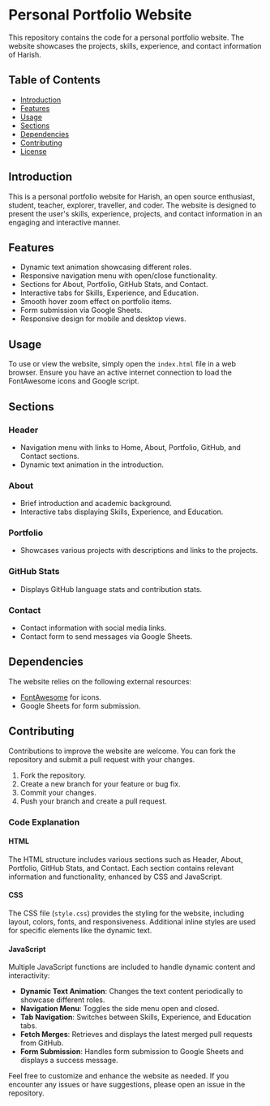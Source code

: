 # Personal Portfolio Website

This repository contains the code for a personal portfolio website. The website showcases the projects, skills, experience, and contact information of Harish.

## Table of Contents

- [Introduction](#introduction)
- [Features](#features)
- [Usage](#usage)
- [Sections](#sections)
- [Dependencies](#dependencies)
- [Contributing](#contributing)
- [License](#license)

## Introduction

This is a personal portfolio website for Harish, an open source enthusiast, student, teacher, explorer, traveller, and coder. The website is designed to present the user's skills, experience, projects, and contact information in an engaging and interactive manner.

## Features

- Dynamic text animation showcasing different roles.
- Responsive navigation menu with open/close functionality.
- Sections for About, Portfolio, GitHub Stats, and Contact.
- Interactive tabs for Skills, Experience, and Education.
- Smooth hover zoom effect on portfolio items.
- Form submission via Google Sheets.
- Responsive design for mobile and desktop views.

## Usage

To use or view the website, simply open the `index.html` file in a web browser. Ensure you have an active internet connection to load the FontAwesome icons and Google script.

## Sections

### Header

- Navigation menu with links to Home, About, Portfolio, GitHub, and Contact sections.
- Dynamic text animation in the introduction.

### About

- Brief introduction and academic background.
- Interactive tabs displaying Skills, Experience, and Education.

### Portfolio

- Showcases various projects with descriptions and links to the projects.

### GitHub Stats

- Displays GitHub language stats and contribution stats.

### Contact

- Contact information with social media links.
- Contact form to send messages via Google Sheets.

## Dependencies

The website relies on the following external resources:

- [FontAwesome](https://fontawesome.com/) for icons.
- Google Sheets for form submission.

## Contributing

Contributions to improve the website are welcome. You can fork the repository and submit a pull request with your changes.

1. Fork the repository.
2. Create a new branch for your feature or bug fix.
3. Commit your changes.
4. Push your branch and create a pull request.



### Code Explanation

#### HTML

The HTML structure includes various sections such as Header, About, Portfolio, GitHub Stats, and Contact. Each section contains relevant information and functionality, enhanced by CSS and JavaScript.

#### CSS

The CSS file (`style.css`) provides the styling for the website, including layout, colors, fonts, and responsiveness. Additional inline styles are used for specific elements like the dynamic text.

#### JavaScript

Multiple JavaScript functions are included to handle dynamic content and interactivity:

- **Dynamic Text Animation**: Changes the text content periodically to showcase different roles.
- **Navigation Menu**: Toggles the side menu open and closed.
- **Tab Navigation**: Switches between Skills, Experience, and Education tabs.
- **Fetch Merges**: Retrieves and displays the latest merged pull requests from GitHub.
- **Form Submission**: Handles form submission to Google Sheets and displays a success message.

Feel free to customize and enhance the website as needed. If you encounter any issues or have suggestions, please open an issue in the repository.
